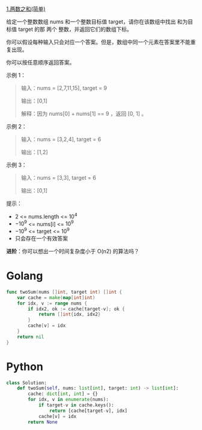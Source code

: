 [1.两数之和(简单)](https://leetcode.cn/problems/two-sum/description/?envType=study-plan-v2&envId=top-100-liked)

给定一个整数数组 nums 和一个整数目标值 target，请你在该数组中找出 和为目标值 target  的那 两个 整数，并返回它们的数组下标。

你可以假设每种输入只会对应一个答案。但是，数组中同一个元素在答案里不能重复出现。

你可以按任意顺序返回答案。

示例 1：

> 输入：nums = [2,7,11,15], target = 9
>
> 输出：[0,1]
>
> 解释：因为 nums[0] + nums[1] == 9 ，返回 [0, 1] 。

示例 2：

>输入：nums = [3,2,4], target = 6
>
>输出：[1,2]

示例 3：

> 输入：nums = [3,3], target = 6
> 
> 输出：[0,1]
 

提示：
- 2 <= nums.length <= $10^4$
- $-10^9$ <= nums[i] <= $10^9$
- $-10^9$ <= target <= $10^9$
-  只会存在一个有效答案

**进阶**：你可以想出一个时间复杂度小于 O(n2) 的算法吗？

# Golang
```go
func twoSum(nums []int, target int) []int {
	var cache = make(map[int]int)
	for idx, v := range nums {
		if idx2, ok := cache[target-v]; ok {
			return []int{idx, idx2}
		}
		cache[v] = idx
	}
	return nil
}
```

# Python
```python
class Solution:
    def twoSum(self, nums: list[int], target: int) -> list[int]:
        cache: dict[int, int] = {}
        for idx, v in enumerate(nums):
            if target-v in cache.keys():
                return [cache[target-v], idx]
            cache[v] = idx
        return None
```